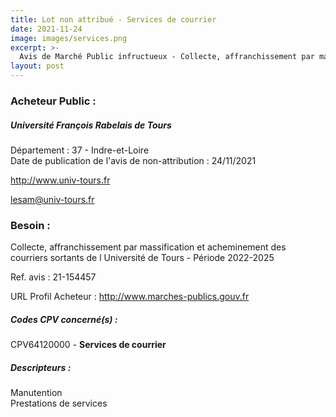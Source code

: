 ```yaml
---
title: Lot non attribué - Services de courrier
date: 2021-11-24
image: images/services.png
excerpt: >-
  Avis de Marché Public infructueux - Collecte, affranchissement par massification et acheminement des courriers sortants
layout: post
---
```


### Acheteur Public :
##### Université François Rabelais de Tours
Département : 37 - Indre-et-Loire<br/>
Date de publication de l'avis de non-attribution : 24/11/2021


http://www.univ-tours.fr

lesam@univ-tours.fr


### Besoin :

Collecte, affranchissement par massification et acheminement des courriers sortants de l Université de Tours - Période 2022-2025

Ref. avis : 21-154457

URL Profil Acheteur : http://www.marches-publics.gouv.fr

##### Codes CPV concerné(s) :
CPV64120000 - **Services de courrier** <br/>

##### Descripteurs :
Manutention <br/>
Prestations de services <br/>
